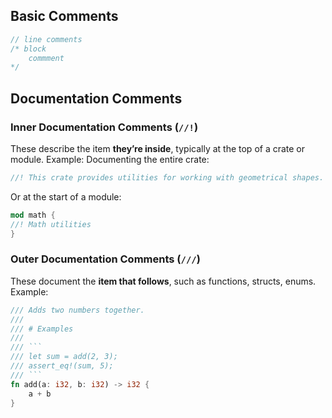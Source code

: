 ## Basic Comments

```rust
// line comments
/* block
	commment
*/
```
## Documentation Comments

### Inner Documentation Comments (`//!`)
These describe the item **they’re inside**, typically at the top of a crate or module.
Example: Documenting the entire crate:
```rust
//! This crate provides utilities for working with geometrical shapes.
```
Or at the start of a module:
```rust
mod math {
//! Math utilities 
}
```
### Outer Documentation Comments (`///`)

These document the **item that follows**, such as functions, structs, enums. Example:
```rust
/// Adds two numbers together.
///
/// # Examples
///
/// ```
/// let sum = add(2, 3);
/// assert_eq!(sum, 5);
/// ```
fn add(a: i32, b: i32) -> i32 {
    a + b
}
```